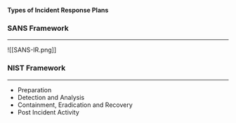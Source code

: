 
**Types of Incident Response Plans**

### SANS Framework
-----
![[SANS-IR.png]]


### NIST Framework
----
- Preparation
- Detection and Analysis
- Containment, Eradication and Recovery
- Post Incident Activity


